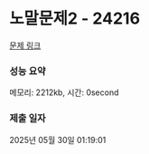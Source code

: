 # 노말문제2 - 24216 

[문제 링크](https://bunny-sung-level-qa.dev-k8s.goorm.io/exam/6856/노말문제2/quiz/1) 

### 성능 요약

메모리: 2212kb, 시간: 0second

### 제출 일자

2025년 05월 30일 01:19:01

